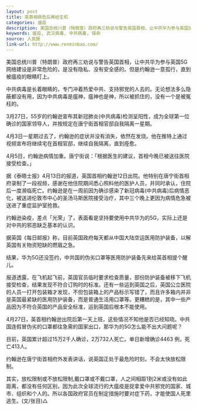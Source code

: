 ```yaml
---
layout: post
title: 英首相病危后再给生机
categories: 瘟疫
description: 美国总统川普（特朗普）政府再三劝说与警告英国首相，让中共华为参与英国5G网络建设是非常危险的，是没有隐私、没有安全感的。但是约翰逊一意孤行，直到被瘟疫的眼睛盯上
keywords: 瘟疫, 武汉病毒, 中共病毒, 保命
source: 人民报
link-url: http://www.renminbao.com/
---
```

美国总统川普（特朗普）政府再三劝说与警告英国首相，让中共华为参与英国5G网络建设是非常危险的，是没有隐私、没有安全感的。但是约翰逊一意孤行，直到被瘟疫的眼睛盯上。

中共病毒是长着眼睛的，专门冲着热爱中共、支持邪党的人去的。无论想法多么隐蔽都没有用，因为中共病毒是瘟神，瘟神也是神，所以被抓住的，没有一个是被冤枉的。

3月27日，55岁的约翰逊宣布其新冠肺炎(中共病毒)检测呈阳性，成为全球第一位确诊的国家领导人，并按规定在唐宁街首相官邸自我隔离一星期。

4月3日一星期过去了，约翰逊的症状并没有消失，依然在发烧。他在推特上通过视频宣布将继续宅在首相官邸，继续自我隔离，直到痊愈。

4月5日，约翰逊病情加重。唐宁街说：「根据医生的建议，首相今晚已被送往医院接受检查。」

据《泰晤士报》4月13日的报道，英国首相约翰逊12日出院。他特别在唐宁街首相府录制了一段视频，感谢在他住院期间悉心照料他的医护人员，并同时承认，住院后一度濒临死亡。约翰逊是在一周前因为确诊感染了新冠病毒(中共病毒)后病情恶化，被送进伦敦市中心的圣汤马斯医院接受治疗，其中三个晚上更因为病情危急被送进了重症监护室抢救。

约翰逊染疫，差点「光荣」了，表面看是坚持要使用中共华为的5G，实际上还是对中共的邪恶缺乏基本的认识。

据英国《每日邮报》称，目前英国政府每天都从中国大陆空运医用防护装备，以解英国有关物资短缺的燃眉之急。

结果，华为5G还没签约，中共国的伪劣口罩等医用防护装备先来给英首相提个醒儿。

报道透露，在飞机起飞前，英国官员临时要求检查质量，部份防护装备被移下飞机接受检查，结果发现不符合订购时的标准。还有一些运到英国之后，英国公立医院的人员一打开包装箱才发现，不但包装箱上的产品标示写错了，而且许多箱内并非是英国最紧缺的医用防护装备，而是普通生活用口罩等。更糟糕的是，其中一些产品因为不符合英国的产品安全标准，运到英国后根本不能使用。

4月27日，英首相约翰逊出院后第一天上班，这些情况不知他是否已经知晓。中共国连假冒伪劣的口罩都往急需的国家出口，那华为的5G怎么能不出大问题呢？

目前，英国累计超过15万2千人确诊，2万732人死亡。单日新增确诊4463 例，死亡413人。

约翰逊在唐宁街首相府外发表讲话，说英国正处于最危险时刻，不会太快放松限制。

其实，放松限制或不放松限制,戴口罩或不戴口罩，人之间相距1到2米或没有如此距离，都没有任何区别，因为此次全球流行的大瘟疫是捉拿爱中共邪党的国家、城市、组织和个人的。所以各国政府官员在制定措施时要对症下药，才能使国人死里逃生。(文/张目)△